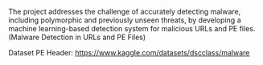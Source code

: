 The project addresses the challenge of accurately detecting malware, including polymorphic and previously unseen threats, by developing a machine learning-based detection system for malicious URLs and PE files. (Malware Detection in URLs and PE Files)




Dataset
PE Header: https://www.kaggle.com/datasets/dscclass/malware
